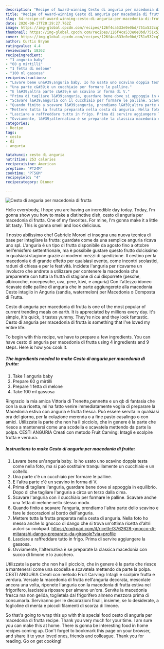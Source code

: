 ```yaml
---
description: "Recipe of Award-winning Cesto di anguria per macedonia di frutta"
title: "Recipe of Award-winning Cesto di anguria per macedonia di frutta"
slug: 64-recipe-of-award-winning-cesto-di-anguria-per-macedonia-di-frutta
date: 2020-08-17T20:29:27.762Z
image: https://img-global.cpcdn.com/recipes/126f4ca533e0e0bd/751x532cq70/cesto-di-anguria-per-macedonia-di-frutta-recipe-main-photo.jpg
thumbnail: https://img-global.cpcdn.com/recipes/126f4ca533e0e0bd/751x532cq70/cesto-di-anguria-per-macedonia-di-frutta-recipe-main-photo.jpg
cover: https://img-global.cpcdn.com/recipes/126f4ca533e0e0bd/751x532cq70/cesto-di-anguria-per-macedonia-di-frutta-recipe-main-photo.jpg
author: Curtis Bryan
ratingvalue: 4.4
reviewcount: 18362
recipeingredient:
- "1 anguria baby"
- "60 g mirtilli"
- "1 fetta di melone"
- "100 ml gassosa"
recipeinstructions:
- "Lavare bene un&#39;anguria baby. Io ho usato uno scavino doppia testa come nella foto, ma si può sostituire tranquillamente un cucchiaio e un coltello."
- "Una parte c&#39;è un cucchiaio per formare le palline."
- "E l&#39;altra parte c&#39;è un scavino in forma di V."
- "Prima di tagliare l&#39;anguria, guardare bene dove si appoggia in equilibrio. Dopo di che tagliare l&#39;anguria a circa un terzo dalla cima."
- "Scavare l&#39;anguria con il cucchiaio per formare le palline. Scavare anche una fetta di melone nello stesso modo."
- "Quando finito a scavare l&#39;anguria, prendiamo l&#39;altra parte dello scavino e fare le decorazioni al bordo dell&#39;anguria."
- "Mettere tutta la frutta preparata nella cesta di anguria. Nella foto ho messo anche lo gnocco di dango che si trova un&#39;ottima ricetta d&#39;altri autori su cookpad. https://cookpad.com/it/ricette/3762628-gnocco-di-mitarashi-dango-preparato-da-girasole?via=profile"
- "Lasciare a raffreddare tutto in frigo. Prima di servire aggiungere la gassosa."
- "Ovviamente, l&#39;alternativa è se preparate la classica macedonia con succo di limone e lo zucchero."
categories:
- Recipe
tags:
- cesto
- di
- anguria

katakunci: cesto di anguria 
nutrition: 253 calories
recipecuisine: American
preptime: "PT24M"
cooktime: "PT56M"
recipeyield: "4"
recipecategory: Dinner

---
```



![Cesto di anguria per macedonia di frutta](https://img-global.cpcdn.com/recipes/126f4ca533e0e0bd/751x532cq70/cesto-di-anguria-per-macedonia-di-frutta-recipe-main-photo.jpg)

Hello everybody, I hope you are having an incredible day today. Today, I'm gonna show you how to make a distinctive dish, cesto di anguria per macedonia di frutta. One of my favorites. For mine, I'm gonna make it a little bit tasty. This is gonna smell and look delicious.

Il nostro abilissimo chef Gabriele Moroni ci insegna una nuova tecnica di base per intagliare la frutta: guardate come da una semplice anguria ricava uno spl. L&#39;anguria è un tipo di frutta disponibile da agosto fino a ottobre nell&#39;emisfero settentrionale, ma è possibile gustare questo frutto dolcissimo in qualsiasi stagione grazie ai moderni mezzi di spedizione. Il cestino per la macedonia è di grande effetto per qualsiasi evento, come incontri scolastici, raduni di chiesa e per le festività. Incidete l&#39;anguria per ricavarne un involucro che andrete a utilizzare per contenere la macedonia che preparerete con tutta la frutta di stagione di cui disporrete (pesche, albicocche, nocepesche, uva, pere, kiwi, e anguria) Con l&#39;attezzo idoneo ricavate delle palline di anguria che in parte aggiungerete alla macedonia Cesto intaglio in Anguria (sandia, watermelon) per Macedonia o Composta di Frutta.

Cesto di anguria per macedonia di frutta is one of the most popular of current trending meals on earth. It is appreciated by millions every day. It's simple, it's quick, it tastes yummy. They're nice and they look fantastic. Cesto di anguria per macedonia di frutta is something that I've loved my entire life.


To begin with this recipe, we have to prepare a few ingredients. You can have cesto di anguria per macedonia di frutta using 4 ingredients and 9 steps. Here is how you cook it.

<!--inarticleads1-->

##### The ingredients needed to make Cesto di anguria per macedonia di frutta:

1. Take 1 anguria baby
1. Prepare 60 g mirtilli
1. Prepare 1 fetta di melone
1. Take 100 ml gassosa


Ringrazio la mia amica Vittoria di Trenette,pennette e un qb di fantasia che con la sua ricetta, mi ha fatto venire immediatamente voglia di preparare la Macedonia estiva con anguria e frutta fresca. Può essere servita in qualsiasi ora del giorno, per la colazione merenda o a fine pasto casalingo o con amici. Utilizzate la parte che non ha il picciolo, che in genere è la parte che riesce a mantenersi come una scodella e scavatela mettendo da parte la polpa. CESTI ANGURIA Creati con metodo Fruit Carving: Intagli e scolpire frutta e verdura. 

<!--inarticleads2-->

##### Instructions to make Cesto di anguria per macedonia di frutta:

1. Lavare bene un&#39;anguria baby. Io ho usato uno scavino doppia testa come nella foto, ma si può sostituire tranquillamente un cucchiaio e un coltello.
1. Una parte c&#39;è un cucchiaio per formare le palline.
1. E l&#39;altra parte c&#39;è un scavino in forma di V.
1. Prima di tagliare l&#39;anguria, guardare bene dove si appoggia in equilibrio. Dopo di che tagliare l&#39;anguria a circa un terzo dalla cima.
1. Scavare l&#39;anguria con il cucchiaio per formare le palline. Scavare anche una fetta di melone nello stesso modo.
1. Quando finito a scavare l&#39;anguria, prendiamo l&#39;altra parte dello scavino e fare le decorazioni al bordo dell&#39;anguria.
1. Mettere tutta la frutta preparata nella cesta di anguria. Nella foto ho messo anche lo gnocco di dango che si trova un&#39;ottima ricetta d&#39;altri autori su cookpad. https://cookpad.com/it/ricette/3762628-gnocco-di-mitarashi-dango-preparato-da-girasole?via=profile
1. Lasciare a raffreddare tutto in frigo. Prima di servire aggiungere la gassosa.
1. Ovviamente, l&#39;alternativa è se preparate la classica macedonia con succo di limone e lo zucchero.


Utilizzate la parte che non ha il picciolo, che in genere è la parte che riesce a mantenersi come una scodella e scavatela mettendo da parte la polpa. CESTI ANGURIA Creati con metodo Fruit Carving: Intagli e scolpire frutta e verdura. Versate la macedonia di frutta nell&#39;anguria decorata, mescolate ancora una volta, riponete l&#39;anguria con la macedonia di frutta estiva nel frigorifero, lasciatela riposare per almeno un&#39;ora. Servite la macedonia fresca ma non gelida, toglietela dal frigorifero almeno mezzora prima di consumarla. Serviranno per le decorazioni finali, insieme, se lo desiderate, a foglioline di menta e piccoli filamenti di scorza di limone. 

So that's going to wrap this up with this special food cesto di anguria per macedonia di frutta recipe. Thank you very much for your time. I am sure you can make this at home. There is gonna be interesting food in home recipes coming up. Don't forget to bookmark this page on your browser, and share it to your loved ones, friends and colleague. Thank you for reading. Go on get cooking!
